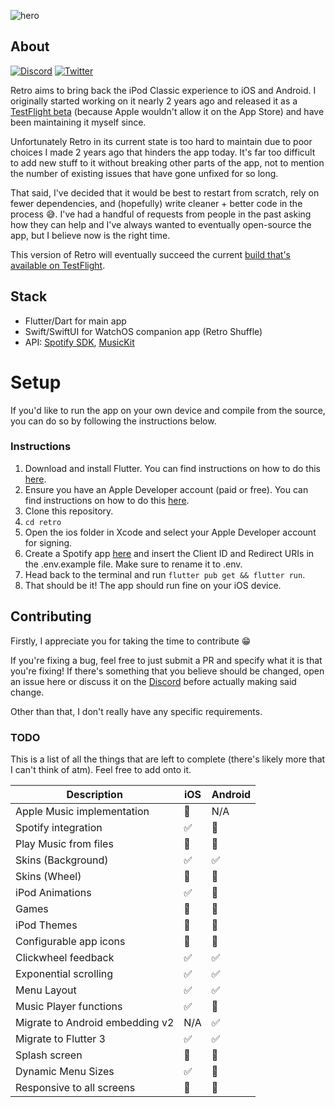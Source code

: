 ![hero](https://i.imgur.com/GFJhfkk.png)

## About

[![Discord](https://badgen.net/discord/members/6v9TEhn)](https://discord.retromusic.co/)
[![Twitter](https://badgen.net/twitter/follow/retro_mp3)](https://twitter.com/retro_mp3)


Retro aims to bring back the iPod Classic experience to iOS and Android. I originally started working on it nearly 2 years ago and released it as a [TestFlight beta](https://beta.retromusic.co) (because Apple wouldn't allow it on the App Store) and have been maintaining it myself since.

Unfortunately Retro in its current state is too hard to maintain due to poor choices I made 2 years ago that hinders the app today. It's far too difficult to add new stuff to it without breaking other parts of the app, not to mention the number of existing issues that have gone unfixed for so long.

That said, I've decided that it would be best to restart from scratch, rely on fewer dependencies, and (hopefully) write cleaner + better code in the process 😅. I've had a handful of requests from people in the past asking how they can help and I've always wanted to eventually open-source the app, but I believe now is the right time.

This version of Retro will eventually succeed the current [build that's available on TestFlight](https://beta.retromusic.co).

## Stack

* Flutter/Dart for main app
* Swift/SwiftUI for WatchOS companion app (Retro Shuffle)
* API: [Spotify SDK](https://github.com/brim-borium/spotify_sdk), [MusicKit](https://github.com/iberatkaya/playify)

# Setup

If you'd like to run the app on your own device and compile from the source, you can do so by following the instructions below.

### Instructions

1. Download and install Flutter. You can find instructions on how to do this [here](https://flutter.dev/docs/get-started/install).
2. Ensure you have an Apple Developer account (paid or free). You can find instructions on how to do this [here](https://developer.apple.com/programs/enroll/).
3. Clone this repository.
4. `cd retro`
5. Open the ios folder in Xcode and select your Apple Developer account for signing.
6. Create a Spotify app [here](https://developer.spotify.com/dashboard/applications) and insert the Client ID and Redirect URIs in the .env.example file. Make sure to rename it to .env.
7. Head back to the terminal and run `flutter pub get && flutter run`.
8. That should be it! The app should run fine on your iOS device.

## Contributing

Firstly, I appreciate you for taking the time to contribute 😁

If you're fixing a bug, feel free to just submit a PR and specify what it is that you're fixing! If there's something that you believe should be changed, open an issue here or discuss it on the [Discord](https://discord.retromusic.co) before actually making said change.

Other than that, I don't really have any specific requirements.

### TODO
This is a list of all the things that are left to complete (there's likely more that I can't think of atm). Feel free to add onto it.

| Description  | iOS | Android |
|---|---|---|
| Apple Music implementation | 🚧 | N/A |
| Spotify integration | ✅ | 🚧 |
| Play Music from files | 🚧 | 🚧 |
| Skins (Background) | ✅ | ✅ |
| Skins (Wheel) | 🚧 | 🚧 |
| iPod Animations | ✅ | 🚧 |
| Games | 🚧 | 🚧 |
| iPod Themes | 🚧 | 🚧 |
| Configurable app icons | 🚧 | 🚧 |
| Clickwheel feedback | ✅ | ✅ |
| Exponential scrolling | ✅ | ✅ |
| Menu Layout | ✅ | ✅ |
| Music Player functions | ✅ | 🚧 |
| Migrate to Android embedding v2 | N/A | ✅ |
| Migrate to Flutter 3 | ✅ | ✅ |
| Splash screen | 🚧 | 🚧 |
| Dynamic Menu Sizes | ✅ | 🚧 |
| Responsive to all screens | 🚧 | 🚧 |
